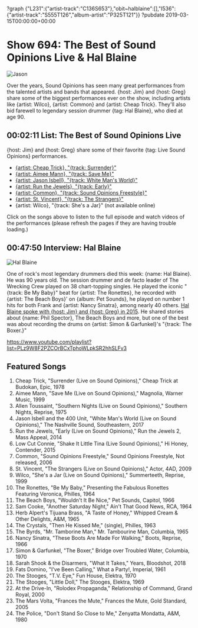?graph {"L231":{"artist-track":"C136S653"},"obit~halblaine":[],"I536":{"artist-track":"S555T126","album-artist":"P325T121"}}
?pubdate 2019-03-15T00:00:00+00:00

# Show 694: The Best of Sound Opinions Live & Hal Blaine

![Jason](https://sound-images.s3.amazonaws.com/images/2019/jason.png)

Over the years, Sound Opinions has seen many great performances from the talented artists and bands that appeared. {host: Jim} and {host: Greg} share some of the biggest performances ever on the show, including artists like {artist: Wilco}, {artist: Common} and {artist: Cheap Trick}. They'll also bid farewell to legendary session drummer {tag: Hal Blaine}, who died at age 90.

## 00:02:11 List: The Best of Sound Opinions Live

{host: Jim} and {host: Greg} share some of their favorite {tag: Live Sound Opinions} performances. 

- [{artist: Cheap Trick}, "{track: Surrender}"](https://www.soundopinions.org/show/407/)
- [{artist: Aimee Mann}, "{track: Save Me}"](https://www.soundopinions.org/show/372/)
- [{artist: Jason Isbell}, "{track: White Man's World}"](https://www.soundopinions.org/show/647/)
- [{artist: Run the Jewels}, "{track: Early}"](https://www.soundopinions.org/show/481/)
- [{artist: Common}, "{track: Sound Opinions Freestyle}"](https://www.soundopinions.org/show/26/)
- [{artist: St. Vincent}, "{track: The Strangers}"](https://www.soundopinions.org/show/189/)
- {artist: Wilco}, "{track: She's a Jar}" (not available online)

Click on the songs above to listen to the full episode and watch videos of the performances (please refresh the pages if they are having trouble loading.)

## 00:47:50 Interview: Hal Blaine
![Hal Blaine](http://sound-images.s3.amazonaws.com/images/2015/halblainealbum.jpg)

One of rock's most legendary drummers died this week: {name: Hal Blaine}. He was 90 years old. The session drummer and de facto leader of The Wrecking Crew played on 38 chart-topping singles. He played the iconic "{track: Be My Baby}" beat for {artist: The Ronettes}, he recorded with {artist: The Beach Boys}' on {album: Pet Sounds}, he played on number 1 hits for both Frank and {artist: Nancy Sinatra}, among nearly 40 others. [Hal Blaine spoke with {host: Jim} and {host: Greg} in 2015](https://www.soundopinions.org/show/488/#halblaine). He shared stories about {name: Phil Spector}, The Beach Boys and more, but one of the best was about recording the drums on {artist: Simon & Garfunkel}'s "{track: The Boxer.}"

https://www.youtube.com/playlist?list=PLz9W8F2PZCOrBCxTphoWLpkSR2hhSLFv3

## Featured Songs

1. Cheap Trick, "Surrender (Live on Sound Opinions)," Cheap Trick at Budokan, Epic, 1978
1. Aimee Mann, "Save Me (Live on Sound Opinions)," Magnolia, Warner Music, 1999
1. Allen Toussaint, "Southern Nights (Live on Sound Opinions)," Southern Nights, Reprise, 1975
1. Jason Isbell and the 400 Unit, "White Man's World (Live on Sound Opinions)," The Nashville Sound, Southeastern, 2017
1. Run the Jewels, "Early (Live on Sound Opinions)," Run the Jewels 2, Mass Appeal, 2014
1. Low Cut Connie, "Shake It Little Tina (Live Sound Opinions)," Hi Honey, Contender, 2015
1. Common, "Sound Opinions Freestyle," Sound Opinions Freestyle, Not released, 2006
1. St. Vincent, "The Strangers (Live on Sound Opinions)," Actor, 4AD, 2009
1. Wilco, "She's a Jar (Live on Sound Opinions)," Summerteeth, Reprise, 1999
1. The Ronettes, "Be My Baby," Presenting the Fabulous Ronettes Featuring Veronica, Philles, 1964
1. The Beach Boys, "Wouldn't It Be Nice," Pet Sounds, Capitol, 1966
1. Sam Cooke, "Another Saturday Night," Ain't That Good News, RCA, 1964
1. Herb Alpert's Tijuana Brass, "A Taste of Honey," Whipped Cream & Other Delights, A&M, 1965
1. The Crystals, "Then He Kissed Me," (single), Philles, 1963
1. The Byrds, "Mr. Tamborine Man," Mr. Tambourine Man, Columbia, 1965
1. Nancy Sinatra, "These Boots Are Made For Walking," Boots, Reprise, 1966
1. Simon & Garfunkel, "The Boxer," Bridge over Troubled Water, Columbia, 1970
1. Sarah Shook & the Disarmers, "What It Takes," Years, Bloodshot, 2018
1. Fats Domino, "I've Been Calling," What a Party!, Imperial, 1961
1. The Stooges, "T.V. Eye," Fun House, Elektra, 1970
1. The Stooges, "Little Doll," The Stooges, Elektra, 1969
1. At the Drive-In, "Rolodex Propaganda," Relationship of Command, Grand Royal, 2000
1. The Mars Volta, "Frances the Mute," Frances the Mute, Gold Standard, 2005
1. The Police, "Don't Stand So Close to Me," Zenyatta Mondatta, A&M, 1980